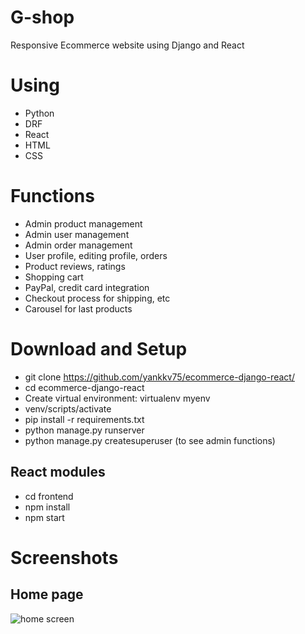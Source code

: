 # G-shop
Responsive Ecommerce website using Django and React 

# Using
* Python
* DRF
* React
* HTML
* CSS

# Functions
 * Admin product management 
 * Admin user management
 * Admin order management
 * User profile, editing profile, orders
 * Product reviews, ratings
 * Shopping cart
 * PayPal, credit card integration
 * Checkout process for shipping, etc
 * Carousel for last products

# Download and Setup 
 * git clone https://github.com/yankkv75/ecommerce-django-react/
 * cd ecommerce-django-react
 * Create virtual environment: virtualenv myenv
 * venv/scripts/activate
 * pip install -r requirements.txt
 * python manage.py runserver
 * python manage.py createsuperuser (to see admin functions)

## React modules
 * cd frontend
 * npm install
 * npm start

# Screenshots
## Home page
![home screen](https://user-images.githubusercontent.com/107151785/173429225-7c602e48-ed6e-40fb-8b4a-8661abefb331.png)


